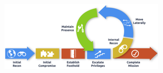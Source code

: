 ![ActiveDirectory Killchain](https://github.com/Alikhoshkholgh/HackBook/blob/main/Windows-Environment/ActiveDirectory/ActiveDirectory%20Killchain.png)
